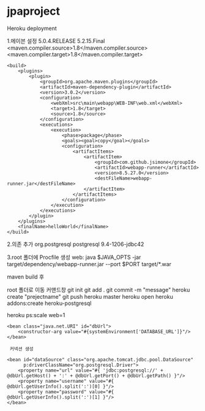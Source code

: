# jpaproject

Heroku deployment

1.메이븐 설정
 <properties>
        <spring-version>5.0.4.RELEASE</spring-version>
        <hibernate-version>5.2.15.Final</hibernate-version>
        <maven.compiler.source>1.8</maven.compiler.source>
        <maven.compiler.target>1.8</maven.compiler.target>
    </properties>

    <build>
        <plugins>
            <plugin>
                <groupId>org.apache.maven.plugins</groupId>
                <artifactId>maven-dependency-plugin</artifactId>
                <version>3.0.2</version>
                <configuration>
                    <webXml>src\main\webapp\WEB-INF\web.xml</webXml>
                    <target>1.8</target>
                    <source>1.8</source>
                </configuration>
                <executions>
                    <execution>
                        <phase>package</phase>
                        <goals><goal>copy</goal></goals>
                        <configuration>
                            <artifactItems>
                                <artifactItem>
                                    <groupId>com.github.jsimone</groupId>
                                    <artifactId>webapp-runner</artifactId>
                                    <version>8.5.27.0</version>
                                    <destFileName>webapp-runner.jar</destFileName>
                                </artifactItem>
                            </artifactItems>
                        </configuration>
                    </execution>
                </executions>
            </plugin>
        </plugins>
        <finalName>helloWorld</finalName>
    </build>


2.의존 추가
        <dependency>
            <groupId>org.postgresql</groupId>
            <artifactId>postgresql</artifactId>
            <version>9.4-1206-jdbc42</version>
        </dependency>

3.root 폴더에 Procfile 생성
web: java $JAVA_OPTS -jar target/dependency/webapp-runner.jar --port $PORT target/*.war

maven build 후  


root 폴더로 이동
커맨드창
git init
git add .
git commit -m "message"
heroku create "prejectname"
git push heroku master
heroku open
heroku addons:create heroku-postgresql


heroku ps:scale web=1

    <bean class="java.net.URI" id="dbUrl">
        <constructor-arg value="#{systemEnvironment['DATABASE_URL']}"/>
    </bean>

	 커넥션 생성
   <!--connection-pool datasource -->
    <bean id="dataSource" class="org.apache.tomcat.jdbc.pool.DataSource"
          p:driverClassName="org.postgresql.Driver">
        <property name="url" value="#{ 'jdbc:postgresql://' + @dbUrl.getHost() + ':' + @dbUrl.getPort() + @dbUrl.getPath() }"/>
        <property name="username" value="#{ @dbUrl.getUserInfo().split(':')[0] }"/>
        <property name="password" value="#{ @dbUrl.getUserInfo().split(':')[1] }"/>
    </bean>

